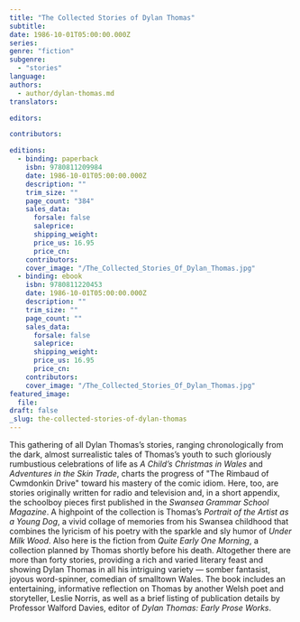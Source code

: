 ```yaml
---
title: "The Collected Stories of Dylan Thomas"
subtitle:
date: 1986-10-01T05:00:00.000Z
series:
genre: "fiction"
subgenre:
  - "stories"
language:
authors:
  - author/dylan-thomas.md
translators:

editors:

contributors:

editions:
  - binding: paperback
    isbn: 9780811209984
    date: 1986-10-01T05:00:00.000Z
    description: ""
    trim_size: ""
    page_count: "384"
    sales_data:
      forsale: false
      saleprice:
      shipping_weight:
      price_us: 16.95
      price_cn:
    contributors:
    cover_image: "/The_Collected_Stories_Of_Dylan_Thomas.jpg"
  - binding: ebook
    isbn: 9780811220453
    date: 1986-10-01T05:00:00.000Z
    description: ""
    trim_size: ""
    page_count: ""
    sales_data:
      forsale: false
      saleprice:
      shipping_weight:
      price_us: 16.95
      price_cn:
    contributors:
    cover_image: "/The_Collected_Stories_Of_Dylan_Thomas.jpg"
featured_image:
  file:
draft: false
_slug: the-collected-stories-of-dylan-thomas
---
```


This gathering of all Dylan Thomas’s stories, ranging chronologically from the dark, almost surrealistic tales of Thomas’s youth to such gloriously rumbustious celebrations of life as _A Child’s Christmas in Wales_ and _Adventures in the Skin Trade_, charts the progress of "The Rimbaud of Cwmdonkin Drive" toward his mastery of the comic idiom. Here, too, are stories originally written for radio and television and, in a short appendix, the schoolboy pieces first published in the _Swansea Grammar School Magazine_. A highpoint of the collection is Thomas’s _Portrait of the Artist as a Young Dog_, a vivid collage of memories from his Swansea childhood that combines the lyricism of his poetry with the sparkle and sly humor of _Under Milk Wood_. Also here is the fiction from _Quite Early One Morning_, a collection planned by Thomas shortly before his death. Altogether there are more than forty stories, providing a rich and varied literary feast and showing Dylan Thomas in all his intriguing variety — somber fantasist, joyous word-spinner, comedian of smalltown Wales. The book includes an entertaining, informative reflection on Thomas by another Welsh poet and storyteller, Leslie Norris, as well as a brief listing of publication details by Professor Walford Davies, editor of _Dylan Thomas: Early Prose Works_.

